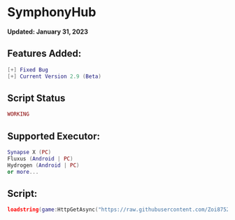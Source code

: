 # SymphonyHub

**Updated: January 31, 2023**

## Features Added:
```lua
[+] Fixed Bug
[+] Current Version 2.9 (Beta)
```
## Script Status
```lua
WORKING
```

## Supported Executor:
```lua
Synapse X (PC)
Fluxus (Android | PC)
Hydrogen (Android | PC)
or more...
```

## Script:

```lua
loadstring(game:HttpGetAsync("https://raw.githubusercontent.com/Zoi8752/SymphonyHub/main/Script"))()
```

